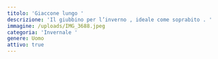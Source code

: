 ```yaml
---
titolo: 'Giaccone lungo '
descrizione: 'Il giubbino per l’inverno , ideale come soprabito . '
immagine: /uploads/IMG_3688.jpeg
categoria: 'Invernale '
genere: Uomo
attivo: true
---
```


